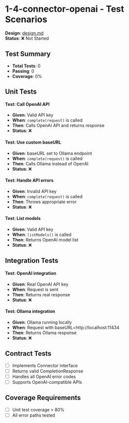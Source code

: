 # 1-4-connector-openai - Test Scenarios

**Design**: [design.md](./design.md)  
**Status**: ❌ Not Started

## Test Summary

- **Total Tests**: 0
- **Passing**: 0
- **Coverage**: 0%

## Unit Tests

#### Test: Call OpenAI API
- **Given**: Valid API key
- **When**: `complete(request)` is called
- **Then**: Calls OpenAI API and returns response
- **Status**: ❌

#### Test: Use custom baseURL
- **Given**: baseURL set to Ollama endpoint
- **When**: `complete(request)` is called
- **Then**: Calls Ollama instead of OpenAI
- **Status**: ❌

#### Test: Handle API errors
- **Given**: Invalid API key
- **When**: `complete(request)` is called
- **Then**: Throws appropriate error
- **Status**: ❌

#### Test: List models
- **Given**: Valid API key
- **When**: `listModels()` is called
- **Then**: Returns OpenAI model list
- **Status**: ❌

## Integration Tests

#### Test: OpenAI integration
- **Given**: Real OpenAI API key
- **When**: Request is sent
- **Then**: Returns real response
- **Status**: ❌

#### Test: Ollama integration
- **Given**: Ollama running locally
- **When**: Request with baseURL=http://localhost:11434
- **Then**: Returns Ollama response
- **Status**: ❌

## Contract Tests

- [ ] Implements Connector interface
- [ ] Returns valid CompletionResponse
- [ ] Handles all OpenAI error codes
- [ ] Supports OpenAI-compatible APIs

## Coverage Requirements

- [ ] Unit test coverage > 80%
- [ ] All error paths tested
